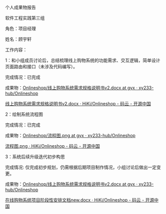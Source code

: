 个人成果物报告

软件工程实践第三组 

角色：项目经理

姓名：顾宇轩

工作内容：

1：和小组成员讨论后，总结梳理线上购物系统的功能需求、交互逻辑，简单设计页面路由和接口（未涉及代码编写）。

完成情况：已完成

成果物：[Onlineshop/线上购物系统需求规格说明书v2.docx at gyx · xy233-hub/Onlineshop](https://github.com/xy233-hub/Onlineshop/blob/gyx/线上购物系统需求规格说明书v2.docx)

[线上购物系统需求规格说明书v2.docx · HiKi/Onlineshop - 码云 - 开源中国](https://gitee.com/HIKI124/Onlineshop/blob/gyx/线上购物系统需求规格说明书v2.docx)

2：绘制系统流程图

完成情况：已完成

成果物：[Onlineshop/流程图.png at gyx · xy233-hub/Onlineshop](https://github.com/xy233-hub/Onlineshop/blob/gyx/流程图.png)

[流程图.png · HiKi/Onlineshop - 码云 - 开源中国](https://gitee.com/HIKI124/Onlineshop/blob/gyx/流程图.png)

3：系统后续升级迭代初步构思

完成情况: 仅完成初步规划，仍需根据后期项目制作情况，小组讨论后做出一定变更。

成果物：[Onlineshop/线上购物系统需求规格说明书v2.docx at gyx · xy233-hub/Onlineshop](https://github.com/xy233-hub/Onlineshop/blob/gyx/线上购物系统需求规格说明书v2.docx)

[在线购物系统项目阶段性安排文档new.docx · HiKi/Onlineshop - 码云 - 开源中国](https://gitee.com/HIKI124/Onlineshop/blob/gyx/在线购物系统项目阶段性安排文档new.docx)